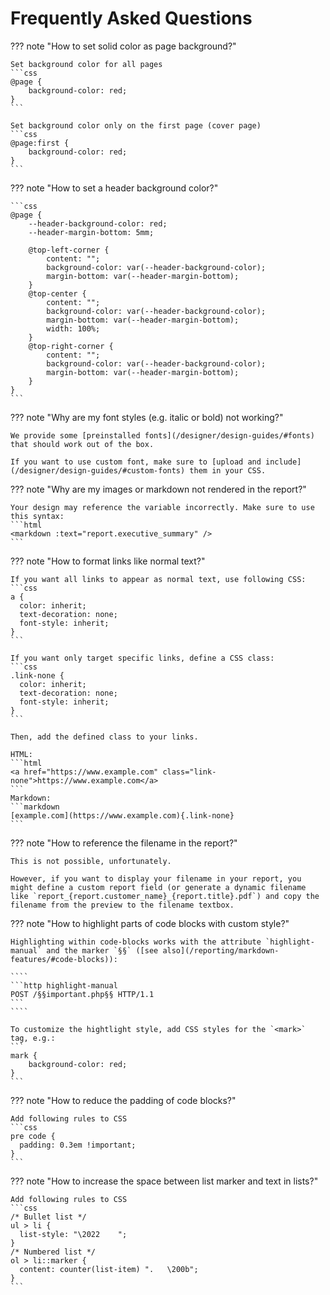 # Frequently Asked Questions

??? note "How to set solid color as page background?"

    Set background color for all pages
    ```css
    @page {
        background-color: red;
    }
    ```

    Set background color only on the first page (cover page)
    ```css
    @page:first {
        background-color: red;
    }
    ```


??? note "How to set a header background color?"

    ```css
    @page {
        --header-background-color: red;
        --header-margin-bottom: 5mm;

        @top-left-corner { 
            content: "";
            background-color: var(--header-background-color); 
            margin-bottom: var(--header-margin-bottom);
        }
        @top-center { 
            content: ""; 
            background-color: var(--header-background-color); 
            margin-bottom: var(--header-margin-bottom);
            width: 100%;
        }
        @top-right-corner { 
            content: "";
            background-color: var(--header-background-color); 
            margin-bottom: var(--header-margin-bottom); 
        }
    }
    ```

??? note "Why are my font styles (e.g. italic or bold) not working?"

    We provide some [preinstalled fonts](/designer/design-guides/#fonts) that should work out of the box.

    If you want to use custom font, make sure to [upload and include](/designer/design-guides/#custom-fonts) them in your CSS.


??? note "Why are my images or markdown not rendered in the report?"

    Your design may reference the variable incorrectly. Make sure to use this syntax:
    ```html
    <markdown :text="report.executive_summary" />
    ```

??? note "How to format links like normal text?"

    If you want all links to appear as normal text, use following CSS:
    ```css
    a {
      color: inherit;
      text-decoration: none;
      font-style: inherit;
    }
    ```

    If you want only target specific links, define a CSS class:
    ```css
    .link-none {
      color: inherit;
      text-decoration: none;
      font-style: inherit;
    }
    ```

    Then, add the defined class to your links.
    
    HTML:
    ```html
    <a href="https://www.example.com" class="link-none">https://www.example.com</a>
    ```
    Markdown:
    ```markdown
    [example.com](https://www.example.com){.link-none}
    ```


??? note "How to reference the filename in the report?"

    This is not possible, unfortunately.

    However, if you want to display your filename in your report, you might define a custom report field (or generate a dynamic filename like `report_{report.customer_name}_{report.title}.pdf`) and copy the filename from the preview to the filename textbox.


??? note "How to highlight parts of code blocks with custom style?"

    Highlighting within code-blocks works with the attribute `highlight-manual` and the marker `§§` ([see also](/reporting/markdown-features/#code-blocks)):

    ````
    ```http highlight-manual
    POST /§§important.php§§ HTTP/1.1
    ```
    ````

    To customize the hightlight style, add CSS styles for the `<mark>` tag, e.g.:
    ```
    mark {
        background-color: red;
    }
    ```

??? note "How to reduce the padding of code blocks?"

    Add following rules to CSS
    ```css
    pre code {
      padding: 0.3em !important;
    }
    ```


??? note "How to increase the space between list marker and text in lists?"

    Add following rules to CSS
    ```css
    /* Bullet list */
    ul > li {
      list-style: "\2022    ";
    }
    /* Numbered list */
    ol > li::marker {
      content: counter(list-item) ".   \200b";
    }
    ```
